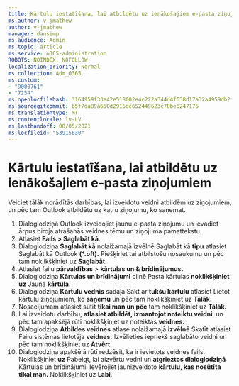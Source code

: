 ```yaml
---
title: Kārtulu iestatīšana, lai atbildētu uz ienākošajiem e-pasta ziņojumiem
ms.author: v-jmathew
author: v-jmathew
manager: dansimp
ms.audience: Admin
ms.topic: article
ms.service: o365-administration
ROBOTS: NOINDEX, NOFOLLOW
localization_priority: Normal
ms.collection: Adm_O365
ms.custom:
- "9000761"
- "7254"
ms.openlocfilehash: 3164959f33a42e518002e4c222a344d4f638d17a32a4959db2f903ce5cb14d81
ms.sourcegitcommit: b5f7da89a650d2915dc652449623c78be6247175
ms.translationtype: MT
ms.contentlocale: lv-LV
ms.lasthandoff: 08/05/2021
ms.locfileid: "53915630"
---
```

# <a name="set-up-rules-to-reply-to-incoming-emails"></a>Kārtulu iestatīšana, lai atbildētu uz ienākošajiem e-pasta ziņojumiem

Veiciet tālāk norādītās darbības, lai izveidotu veidni atbildēm uz ziņojumiem, un pēc tam Outlook atbildētu uz katru ziņojumu, ko saņemat.

1. Dialoglodziņā Outlook izveidojiet jaunu e-pasta ziņojumu un ievadiet ārpus biroja atrašanās veidnes tēmu un ziņojuma pamattekstu.
2. Atlasiet **Fails > Saglabāt kā**.
3. Dialoglodziņa **Saglabāt kā** nolaižamajā izvēlnē Saglabāt kā **tipu** atlasiet Saglabāt kā Outlook **(*.oft).** Piešķiriet tai atbilstošu nosaukumu un pēc tam noklikšķiniet uz **Saglabāt.**
4. Atlasiet failu **pārvaldības**  >  **kārtulas un & brīdinājumus.**
5. Dialoglodziņa **Kārtulas un brīdinājumi** cilnē Pasta kārtulas **noklikšķiniet uz** Jauna **kārtula.**
6. Dialoglodziņa **Kārtulu vednis** sadaļā Sākt ar **tukšu kārtulu** atlasiet Lietot kārtulu ziņojumiem, ko **saņemu** un pēc tam noklikšķiniet uz **Tālāk.**
7. Nosacījumam atlasiet sūtīt **tikai man un pēc** tam noklikšķiniet uz **Tālāk.**
8. Lai izveidotu darbību, **atlasiet atbildēt, izmantojot noteiktu veidni**, un pēc tam apakšējā rūtī noklikšķiniet uz noteiktas **veidnes.**
9. Dialoglodziņa **Atbildes veidnes** atlase nolaižamajā **izvēlnē** Skatīt atlasiet Failu sistēmas lietotāja **veidnes.** Izvēlieties iepriekš saglabāto veidni un pēc tam noklikšķiniet uz **Atvērt.**
10. Dialoglodziņa apakšējā rūtī redzēsit, ka ir ievietots veidnes fails. Noklikšķiniet **uz** Pabeigt, lai aizvērtu vedni un **atgrieztos dialoglodziņā** Kārtulas un brīdinājumi. Ievērojiet jaunizveidoto **kārtulu, kas nosūtīta tikai man.** Noklikšķiniet uz **Labi**.
